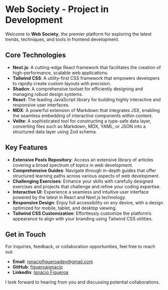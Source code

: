 # **Web Society - Project in Development**

Welcome to **Web Society**, the premier platform for exploring the latest trends, techniques, and tools in frontend development.

## **Core Technologies**

- **Next.js**: A cutting-edge React framework that facilitates the creation of high-performance, scalable web applications.
- **Tailwind CSS**: A utility-first CSS framework that empowers developers to rapidly create custom layouts with precision.
- **Shadcn**: A comprehensive toolset for efficiently designing and managing robust design systems.
- **React**: The leading JavaScript library for building highly interactive and responsive user interfaces.
- **MDX**: A powerful extension of Markdown that integrates JSX, enabling the seamless embedding of interactive components within content.
- **Velite**: A sophisticated tool for constructing a type-safe data layer, converting files such as Markdown, MDX, YAML, or JSON into a structured data layer using Zod schema.

## **Key Features**

- **Extensive Posts Repository**: Access an extensive library of articles covering a broad spectrum of topics in web development.
- **Comprehensive Guides**: Navigate through in-depth guides that offer structured learning paths across various aspects of web development.
- **Challenging Exercises**: Enhance your skills with carefully designed exercises and projects that challenge and refine your coding expertise.
- **Interactive UI**: Experience a seamless and intuitive user interface powered by the latest in React and Next.js technology.
- **Responsive Design**: Enjoy full accessibility on any device, with a design optimized for mobile, tablet, and desktop viewing.
- **Tailwind CSS Customization**: Effortlessly customize the platform’s appearance to align with your branding using Tailwind CSS utilities.

## **Get in Touch**

For inquiries, feedback, or collaboration opportunities, feel free to reach out:

- **Email**: [ignaciofigueroadev@gmail.com](mailto:ignaciofigueroadev@gmail.com)
- **GitHub**: [figueroaignacio](https://github.com/figueroaignacio/)
- **LinkedIn**: [Ignacio Figueroa](https://www.linkedin.com/in/ignacio-figueroa-0a1ba0263)

I look forward to hearing from you and discussing potential collaborations.
